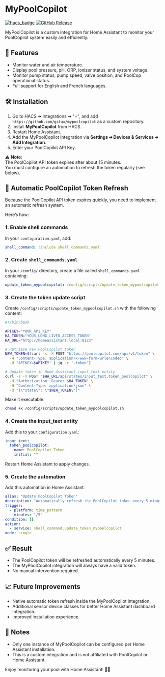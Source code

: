 # MyPoolCopilot

[![hacs_badge](https://img.shields.io/badge/HACS-Custom-orange.svg)](https://hacs.xyz/) [![GitHub Release](https://img.shields.io/github/v/release/gstax/mypoolcopilot)](https://github.com/gstax/mypoolcopilot/releases)

MyPoolCopilot is a custom integration for Home Assistant to monitor your PoolCopilot system easily and efficiently.

## 🚀 Features

- Monitor water and air temperature.
- Display pool pressure, pH, ORP, ionizer status, and system voltage.
- Monitor pump status, pump speed, valve position, and PoolCop operational status.
- Full support for English and French languages.

## 🛠 Installation

1. Go to HACS ➔ Integrations ➔ "+", and add `https://github.com/gstax/mypoolcopilot` as a custom repository.
2. Install **MyPoolCopilot** from HACS.
3. Restart Home Assistant.
4. Add the MyPoolCopilot integration via **Settings ➔ Devices & Services ➔ Add Integration**.
5. Enter your PoolCopilot API Key.

⚠️ **Note:**  
The PoolCopilot API token expires after about 15 minutes.  
You must configure an automation to refresh the token regularly (see below).

## 🧩 Automatic PoolCopilot Token Refresh

Because the PoolCopilot API token expires quickly, you need to implement an automatic refresh system.

Here’s how:

### 1. Enable shell commands

In your `configuration.yaml`, add:

```yaml
shell_command: !include shell_commands.yaml
```

### 2. Create `shell_commands.yaml`

In your `/config/` directory, create a file called `shell_commands.yaml` containing:

```yaml
update_token_mypoolcopilot: /config/scripts/update_token_mypoolcopilot.sh
```

### 3. Create the token update script

Create `/config/scripts/update_token_mypoolcopilot.sh` with the following content:

```bash
#!/bin/bash

APIKEY="YOUR_API_KEY"
HA_TOKEN="YOUR_LONG_LIVED_ACCESS_TOKEN"
HA_URL="http://homeassistant.local:8123"

# Retrieve new PoolCopilot token
NEW_TOKEN=$(curl -s -X POST "https://poolcopilot.com/api/v1/token" \
  -H "Content-Type: application/x-www-form-urlencoded" \
  -d "APIKEY=$APIKEY" | jq -r '.token')

# Update token in Home Assistant input_text entity
curl -s -X POST "$HA_URL/api/states/input_text.token_poolcopilot" \
  -H "Authorization: Bearer $HA_TOKEN" \
  -H "Content-Type: application/json" \
  -d "{\"state\": \"$NEW_TOKEN\"}"
```

Make it executable:

```bash
chmod +x /config/scripts/update_token_mypoolcopilot.sh
```

### 4. Create the input_text entity

Add this to your `configuration.yaml`:

```yaml
input_text:
  token_poolcopilot:
    name: PoolCopilot Token
    initial: ""
```

Restart Home Assistant to apply changes.

### 5. Create the automation

Add this automation in Home Assistant:

```yaml
alias: "Update PoolCopilot Token"
description: "Automatically refresh the PoolCopilot token every 5 minutes."
trigger:
  - platform: time_pattern
    minutes: "/5"
condition: []
action:
  - service: shell_command.update_token_mypoolcopilot
mode: single
```

## ✅ Result

- The PoolCopilot token will be refreshed automatically every 5 minutes.
- The MyPoolCopilot integration will always have a valid token.
- No manual intervention required.

## 📈 Future Improvements

- Native automatic token refresh inside the MyPoolCopilot integration.
- Additional sensor device classes for better Home Assistant dashboard integration.
- Improved installation experience.

## 📢 Notes

- Only one instance of MyPoolCopilot can be configured per Home Assistant installation.
- This is a custom integration and is not affiliated with PoolCopilot or Home Assistant.

Enjoy monitoring your pool with Home Assistant! 🏊‍♂️

